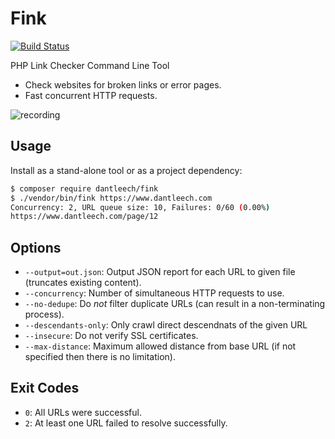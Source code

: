 Fink
====

[![Build Status](https://travis-ci.org/dantleech/fink.svg?branch=master)](https://travis-ci.org/dantleech/fink)

PHP Link Checker Command Line Tool

- Check websites for broken links or error pages.
- Fast concurrent HTTP requests.

![recording](https://user-images.githubusercontent.com/530801/51439839-c28b1b00-1cb7-11e9-9538-cf7c7b8215b4.gif)

Usage
-----

Install as a stand-alone tool or as a project dependency:

```bash
$ composer require dantleech/fink
$ ./vendor/bin/fink https://www.dantleech.com
Concurrency: 2, URL queue size: 10, Failures: 0/60 (0.00%)
https://www.dantleech.com/page/12
```

Options
-------

- `--output=out.json`: Output JSON report for each URL to given file
  (truncates existing content).
- `--concurrency`: Number of simultaneous HTTP requests to use.
- `--no-dedupe`: Do _not_ filter duplicate URLs (can result in a
  non-terminating process).
- `--descendants-only`: Only crawl direct descendnats of the given URL
- `--insecure`: Do not verify SSL certificates.
- `--max-distance`: Maximum allowed distance from base URL (if not specified
  then there is no limitation).

Exit Codes
----------

- `0`: All URLs were successful.
- `2`: At least one URL failed to resolve successfully.
